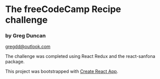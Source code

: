 # The freeCodeCamp Recipe challenge

### by Greg Duncan
gregdd@outlook.com

The challenge was completed using React Redux and the react-sanfona package.

This project was bootstrapped with [Create React App](https://github.com/facebookincubator/create-react-app).